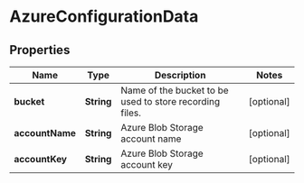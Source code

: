 

# AzureConfigurationData


## Properties

| Name | Type | Description | Notes |
|------------ | ------------- | ------------- | -------------|
|**bucket** | **String** | Name of the bucket to be used to store recording files. |  [optional] |
|**accountName** | **String** | Azure Blob Storage account name |  [optional] |
|**accountKey** | **String** | Azure Blob Storage account key |  [optional] |



